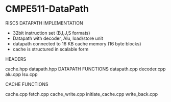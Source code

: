 # CMPE511-DataPath

RISC5 DATAPATH IMPLEMENTATION

* 32bit instruction set (B,I,J,S formats)
* Datapath with decoder, Alu, load/store unit
* datapath connected to 16 KB cache memory (16 byte blocks)
* cache is structured in scalable form

HEADERS

cache.hpp
datapath.hpp
DATAPATH FUNCTIONS
datapath.cpp
decoder.cpp
alu.cpp
lsu.cpp

CACHE FUNCTIONS

cache.cpp
fetch.cpp
cache_write.cpp
initiate_cache.cpp
write_back.cpp
